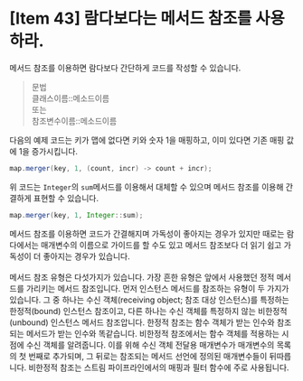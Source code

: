 # [Item 43] 람다보다는 메서드 참조를 사용하라.

메서드 참조를 이용하면 람다보다 간단하게 코드를 작성할 수 있습니다. 

> 문법 </br>
> 클래스이름::메소드이름</br>
> 또는</br>
> 참조변수이름::메소드이름

다음의 예제 코드는 키가 맵에 없다면 키와 숫자 1을 매핑하고, 이미 있다면 기존 매핑 값에 1을 증가시킵니다.

``` java
map.merger(key, 1, (count, incr) -> count + incr);
```
위 코드는 `Integer`의 `sum`메서드를 이용해서 대체할 수 있으며 메서드 참조를 이용해 간결하게 표현할 수 있습니다.


``` java
map.merger(key, 1, Integer::sum);
```

메서드 참조를 이용하면 코드가 간결해지며 가독성이 좋아지는 경우가 있지만 때로는 람다에서는 매개변수의 이름으로 가이드를 할 수도 있고 메서드 참조보다 더 읽기 쉽고 가독성이 더 좋아지는 경우가 있습니다.</br> </br>
메서드 참조 유형은 다섯가지가 있습니다. 가장 흔한 유형은 앞에서 사용했던 정적 메서드를 가리키는 메서드 참조입니다. 먼저 인스턴스 메서드를 참조하는 유형이 두 가지가 있습니다. 그 중 하나는 수신 객체(receiving object; 참조 대상 인스턴스)를 특정하는 한정적(bound) 인스턴스 참조이고, 다른 하나는 수신 객체를 특정하지 않는 비한정적(unbound) 인스턴스 메서드 참조압니다. 한정적 참조는 함수 객체가 받는 인수와 참조되는 메서드가 받는 인수와 똑같습니다. 비한정적 참조에서는 함수 객체를 적용하는 시점에 수신 객체를 알려줍니다. 이를 위해 수신 객체 전달용 매개변수가 매개변수의 목록의 첫 번째로 추가되며, 그 뒤로는 참조되는 메서드 선언에 정의된 매개변수들이 뒤따릅니다. 비한정적 참조는 스트림 파이프라인에서의 매핑과 필터 함수에 주로 사용됩니다.
